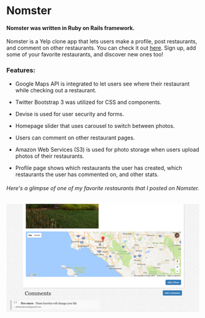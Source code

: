 # Nomster

#### Nomster was written in Ruby on Rails framework. 

Nomster is a Yelp clone app that lets users make a profile, post restaurants, and comment on other restaurants. You can check it out [here](https://nomster-aleks-real.herokuapp.com/). Sign up, add some of your favorite restaurants, and discover new ones too!

### Features:
* Google Maps API is integrated to let users see where their restaurant while checking out a restaurant.

* Twitter Bootstrap 3 was utilized for CSS and components.

* Devise is used for user security and forms.

* Homepage slider that uses carousel to switch between photos.

* Users can comment on other restaurant pages.

* Amazon Web Services (S3) is used for photo storage when users upload photos of their restaurants.

* Profile page shows which restaurants the user has created, which restaurants the user has commented on, and other stats.

###### Here's a glimpse of one of my favorite restaurants that I posted on Nomster.
![alt tag](https://github.com/AlekstheRealist/Nomster/blob/master/app/assets/images/Screen%20Shot%202016-08-17%20at%204.43.23%20PM.png)